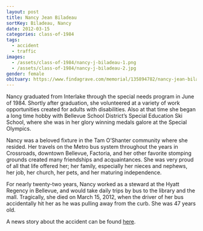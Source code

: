 ```yaml
---
layout: post
title: Nancy Jean Biladeau
sortKey: Biladeau, Nancy
date: 2012-03-15
categories: class-of-1984
tags:
  - accident
  - traffic
images:
  - /assets/class-of-1984/nancy-j-biladeau-1.png
  - /assets/class-of-1984/nancy-j-biladeau-2.jpg
gender: female
obituary: https://www.findagrave.com/memorial/135894782/nancy-jean-biladeau
---
```

Nancy graduated from Interlake through the special needs program in June of 1984. Shortly after graduation, she volunteered at a variety of work opportunities created for adults with disabilities. Also at that time she began a long time hobby with Bellevue School District’s Special Education Ski School, where she was in her glory winning medals galore at the Special Olympics.

Nancy was a beloved fixture in the Tam O’Shanter community where she resided. Her travels on the Metro bus system throughout the years in Crossroads, downtown Bellevue, Factoria, and her other favorite stomping grounds created many friendships and acquaintances. She was very proud of all that life offered her; her family, especially her nieces and nephews, her job, her church, her pets, and her maturing independence.

For nearly twenty-two years, Nancy worked as a steward at the Hyatt Regency in Bellevue, and would take daily trips by bus to the library and the mall. Tragically, she died on March 15, 2012, when the driver of her bus accidentally hit her as he was pulling away from the curb. She was 47 years old. 

A news story about the accident can be found [here](https://www.king5.com/article/news/well-known-bellevue-woman-killed-in-bus-accident/281-330844685).
